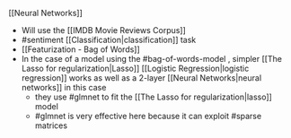 [[Neural Networks]]

- Will use the [[IMDB Movie Reviews Corpus]]
- #sentiment [[Classification|classification]] task
- [[Featurization - Bag of Words]]
- In the case of a model using the #bag-of-words-model , simpler [[The Lasso for regularization|Lasso]] [[Logistic Regression|logistic regression]] works as well as a 2-layer [[Neural Networks|neural networks]] in this case
	- they use #glmnet to fit the [[The Lasso for regularization|lasso]] model
	- #glmnet is very effective here because it can exploit #sparse matrices